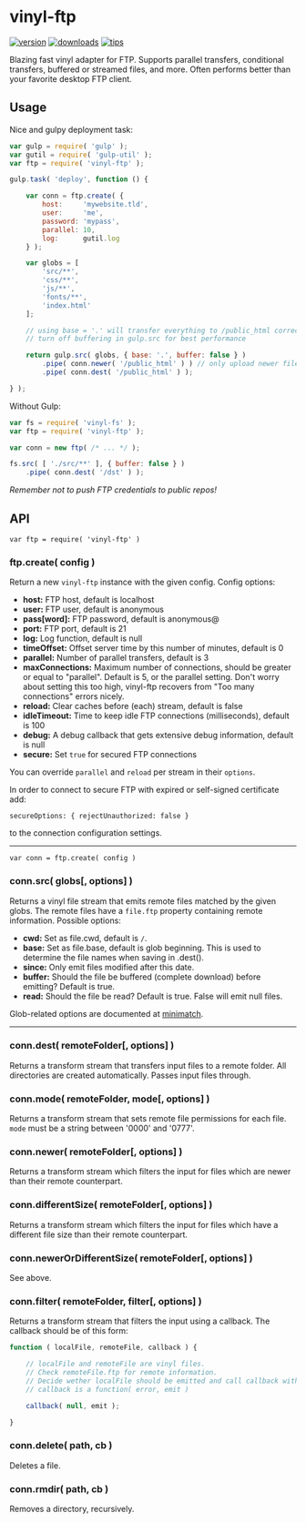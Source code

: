 # vinyl-ftp

[![version](https://img.shields.io/npm/v/vinyl-ftp.svg)](https://www.npmjs.com/package/vinyl-ftp)
[![downloads](https://img.shields.io/npm/dm/vinyl-ftp.svg)](https://www.npmjs.com/package/vinyl-ftp)
[![tips](https://img.shields.io/gratipay/morris.svg)](https://gratipay.com/~morris/)

Blazing fast vinyl adapter for FTP.
Supports parallel transfers, conditional transfers, buffered or streamed files, and more.
Often performs better than your favorite desktop FTP client.

## Usage

Nice and gulpy deployment task:

```javascript
var gulp = require( 'gulp' );
var gutil = require( 'gulp-util' );
var ftp = require( 'vinyl-ftp' );

gulp.task( 'deploy', function () {

	var conn = ftp.create( {
		host:     'mywebsite.tld',
		user:     'me',
		password: 'mypass',
		parallel: 10,
		log:      gutil.log
	} );

	var globs = [
		'src/**',
		'css/**',
		'js/**',
		'fonts/**',
		'index.html'
	];

	// using base = '.' will transfer everything to /public_html correctly
	// turn off buffering in gulp.src for best performance

	return gulp.src( globs, { base: '.', buffer: false } )
		.pipe( conn.newer( '/public_html' ) ) // only upload newer files
		.pipe( conn.dest( '/public_html' ) );

} );
```

Without Gulp:

```javascript
var fs = require( 'vinyl-fs' );
var ftp = require( 'vinyl-ftp' );

var conn = new ftp( /* ... */ );

fs.src( [ './src/**' ], { buffer: false } )
	.pipe( conn.dest( '/dst' ) );
```

*Remember not to push FTP credentials to public repos!*


## API

`var ftp = require( 'vinyl-ftp' )`

### ftp.create( config )

Return a new `vinyl-ftp` instance with the given config. Config options:

- __host:__        FTP host,     default is localhost
- __user:__        FTP user,     default is anonymous
- __pass[word]:__  FTP password, default is anonymous@
- __port:__        FTP port,     default is 21
- __log:__         Log function, default is null
- __timeOffset:__  Offset server time by this number of minutes, default is 0
- __parallel:__    Number of parallel transfers, default is 3
- __maxConnections:__ Maximum number of connections, should be greater or
equal to "parallel". Default is 5, or the parallel setting.
Don't worry about setting this too high, vinyl-ftp
recovers from "Too many connections" errors nicely.
- __reload:__      Clear caches before (each) stream, default is false
- __idleTimeout:__ Time to keep idle FTP connections (milliseconds), default is 100
- __debug:__       A debug callback that gets extensive debug information, default is null
- __secure:__      Set `true` for secured FTP connections

You can override `parallel` and `reload` per stream in their `options`.

In order to connect to secure FTP with expired or self-signed certificate add:

`secureOptions: { rejectUnauthorized: false }`

to the connection configuration settings.

<hr>

`var conn = ftp.create( config )`

### conn.src( globs[, options] )

Returns a vinyl file stream that emits remote files matched by the given
globs.
The remote files have a `file.ftp` property containing remote information.
Possible options:

- __cwd:__ Set as file.cwd, default is `/`.
- __base:__ Set as file.base, default is glob beginning. This is used to determine the file names when saving in .dest().
- __since:__ Only emit files modified after this date.
- __buffer:__ Should the file be buffered (complete download) before emitting? Default is true.
- __read:__ Should the file be read? Default is true. False will emit null files.

Glob-related options are documented at [minimatch](https://www.npmjs.com/package/minimatch).

<hr>

### conn.dest( remoteFolder[, options] )

Returns a transform stream that transfers input files to a remote folder.
All directories are created automatically.
Passes input files through.

### conn.mode( remoteFolder, mode[, options] )

Returns a transform stream that sets remote file permissions for each file.
`mode` must be a string between '0000' and '0777'.

### conn.newer( remoteFolder[, options] )

Returns a transform stream which filters the input for files
which are newer than their remote counterpart.

### conn.differentSize( remoteFolder[, options] )

Returns a transform stream which filters the input for files
which have a different file size than their remote counterpart.

### conn.newerOrDifferentSize( remoteFolder[, options] )

See above.

### conn.filter( remoteFolder, filter[, options] )

Returns a transform stream that filters the input using a callback.
The callback should be of this form:

```javascript
function ( localFile, remoteFile, callback ) {

	// localFile and remoteFile are vinyl files.
	// Check remoteFile.ftp for remote information.
	// Decide wether localFile should be emitted and call callback with boolean.
	// callback is a function( error, emit )

	callback( null, emit );

}
```

### conn.delete( path, cb )

Deletes a file.

### conn.rmdir( path, cb )

Removes a directory, recursively.
